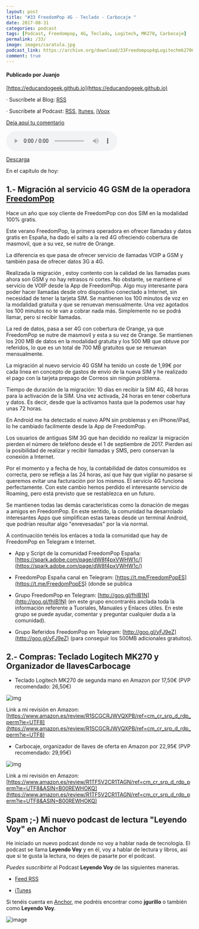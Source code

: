 ```yaml
---
layout: post
title: "#33 FreedomPop 4G - Teclado - Carbocaje "
date: 2017-08-31
categories: podcast
tags: [Podcast, Freedompop, 4G, Teclado, Logitech, MK270, Carbocaje]
permalink: /33/
image: images/caratula.jpg
podcast_link: https://archive.org/download/33Freedompop4gLogitechmk270Carbocage/33-freedompop4g-logitechmk270-carbocage.mp3
comment: true
---
```


#### Publicado por Juanjo

[https://educandogeek.github.io](https://educandogeek.github.io)

· Suscríbete al Blog: [RSS](http://feeds.feedburner.com/educandogeekblog)

· Suscríbete al Podcast: [RSS](http://feeds.feedburner.com/educandogeek), [Itunes](https://itunes.apple.com/es/podcast/educando-geek/id1110060146?mt=2), [iVoox](https://www.ivoox.com/podcast-educando-geek_sq_f1289274_1.html)

[Deja aquí tu comentario](https://educandogeek.github.io/33/)

<audio controls>
  <source src="{{ page.podcast_link }}" type="audio/mp3">
</audio>


[Descarga][Mp3]


En el capítulo de hoy:

## 1.- Migración al servicio 4G GSM de la operadora [FreedomPop](http://www.freedompop.com/es)

Hace un año que soy cliente de FreedomPop con dos SIM en la modalidad 100% gratis.

Este verano FreedomPop, la primera operadora en ofrecer llamadas y datos gratis en España, ha dado el salto a la red 4G ofreciendo cobertura de masmovil, que a su vez, se nutre de Orange.

La diferencia es que pasa de ofrecer servicio de llamadas VOIP a GSM y también pasa de ofrecer datos 3G a 4G.

Realizada la migración , estoy contento con la calidad de las llamadas pues ahora son GSM y no hay retrasos ni cortes. No obstante, se mantiene el servicio de VOIP desde la App de FreedomPop. Algo muy interesante para poder hacer llamadas desde otro dispositivo conectado a Internet, sin necesidad de tener la tarjeta SIM. Se mantienen los 100 minutos de voz en la modalidad gratuita y que se renuevan mensualmente. Una vez agotados los 100 minutos no te van a cobrar nada más. Simplemente no se podrá llamar, pero si recibir llamadas.

La red de datos, pasa a ser 4G con cobertura de Orange, ya que FreedomPop se nutre de masmovil y esta a su vez de Orange. Se mantienen los 200 MB de datos en la modalidad gratuita y los 500 MB que obtuve por referidos, lo que es un total de 700 MB gratuitos que se renuevan mensualmente.

La migración al nuevo servicio 4G GSM ha tenido un coste de 1,99€ por cada linea en concepto de gastos de envío de la nueva SIM y he realizado el pago con la tarjeta prepago de Correos sin ningún problema. 

Tiempo de duración de la migración: 10 días en recibir la SIM 4G, 48 horas para la activación de la SIM. Una vez activada, 24 horas en tener cobertura y datos. Es decir, desde que la activamos hasta que la podemos usar hay unas 72 horas.

En Android me ha detectado el nuevo APN sin problemas y en iPhone/iPad, lo he cambiado facilmente desde la App de FreedomPop.

Los usuarios de antiguas SIM 3G que han decidido no realizar la migración pierden el número de teléfono desde el 1 de septiembre de 2017. Pierden así la posibilidad de realizar y recibir llamadas y SMS, pero conservan la conexión a Internet.

Por el momento y a fecha de hoy, la contabilidad de datos consumidos es correcta, pero se refleja a las 24 horas, así que hay que vigilar no pasarse si queremos evitar una facturación por los mismos. El servicio 4G funciona perfectamente. Con este cambio hemos perdido el interesante servicio de Roaming, pero está previsto que se restablezca en un futuro.

Se mantienen todas las demás características como la donación de megas a amigos en FreedomPop. En este sentido, la comunidad ha desarrolado interesantes Apps que simplifican estas tareas desde un terminal Android, que podrían resultar algo "enrevesadas" por la via normal.

A continuacíón tenéis los enlaces a toda la comunidad que hay de FreedomPop en Telegram e Internet.

- App y Script de la comunidad FreedomPop España: [https://spark.adobe.com/page/dW8f4pxVWHW1c/](https://spark.adobe.com/page/dW8f4pxVWHW1c/)

- FreedomPop España canal en Telegram: [https://t.me/FreedomPopES](https://t.me/FreedomPopES) (donde se publica 

- Grupo FreedomPop en Telegram: [http://goo.gl/fhIB1N](http://goo.gl/fhIB1N) (en este grupo encontraréis anclada toda la información referente a Tuoriales, Manuales y Enlaces útiles. En este grupo se puede ayudar, comentar y preguntar cualquier duda a la comunidad).

- Grupo Referidos FreedomPop en Telegram: [http://goo.gl/yFJ9eZ](http://goo.gl/yFJ9eZ) (para conseguir los 500MB adicionales gratuitos).


## 2.- Compras: Teclado Logitech MK270 y Organizador de llavesCarbocage

- Teclado Logitech MK270 de segunda mano en Amazon por 17,50€ (PVP recomendado: 26,50€)

![img](https://images-na.ssl-images-amazon.com/images/I/41REY27YKCL.jpg)

Link a mi revisión en Amazon: [https://www.amazon.es/review/R1SCGCRJWVQXPB/ref=cm_cr_srp_d_rdp_perm?ie=UTF8](https://www.amazon.es/review/R1SCGCRJWVQXPB/ref=cm_cr_srp_d_rdp_perm?ie=UTF8)

- Carbocaje, organizador de llaves de oferta en Amazon por 22,95€ (PVP recomendado: 29,95€)

![img](https://images-na.ssl-images-amazon.com/images/I/41vrwNaRleL.jpg)

Link a mi revisión en Amazon: [https://www.amazon.es/review/R1TF5V2CR1TAGN/ref=cm_cr_srp_d_rdp_perm?ie=UTF8&ASIN=B00REWHOKQ](https://www.amazon.es/review/R1TF5V2CR1TAGN/ref=cm_cr_srp_d_rdp_perm?ie=UTF8&ASIN=B00REWHOKQ)

## Spam ;-) Mi nuevo podcast de lectura "Leyendo Voy" en Anchor

He iniciado un nuevo podcast donde no voy a hablar nada de tecnología. El podcast se llama **Leyendo Voy** y en él, voy a hablar de lectura y libros, así que si te gusta la lectura, no dejes de pasarte por el podcast.

*Puedes suscribirte* al Podcast **Leyendo Voy** de las siguientes maneras.

- [Feed RSS](http://feeds.feedburner.com/leyendovoy)

- [iTunes](https://itunes.apple.com/es/podcast/leyendo-voy/id1268769276)

Si tenéis cuenta en [Anchor](https://anchor.fm/), me podréis encontrar como **jgurillo** o también como **Leyendo Voy**.

![image](https://archive.org/download/photo_2017-08-12_00-07-29/photo_2017-08-12_00-07-29.jpg)



[Mp3]: https://archive.org/download/33Freedompop4gLogitechmk270Carbocage/33-freedompop4g-logitechmk270-carbocage.mp3
